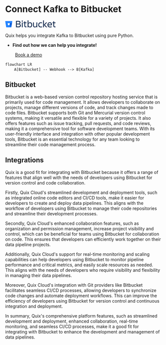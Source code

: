 # Connect Kafka to Bitbucket

![](./images/logo_1.jpg)

Quix helps you integrate Kafka to Bitbucket using pure Python.

<div class="grid cards blog-grid-card" markdown>

- __Find out how we can help you integrate!__

    <a class="md-button md-button--primary" href="https://share.hsforms.com/1iW0TmZzKQMChk0lxd_tGiw4yjw2?__hstc=175542013.2303933fbd746c0ac86d9ccbe9bc9100.1728383268831.1729603416735.1729620918855.31&__hssc=175542013.1.1729620918855&__hsfp=2132701734" target="_blank" style="margin:.5rem;">Book a demo</a>

</div>

```mermaid
flowchart LR
    A[Bitbucket] -- Webhook --> B[Kafka]
```

## Bitbucket

Bitbucket is a web-based version control repository hosting service that is primarily used for code management. It allows developers to collaborate on projects, manage different versions of code, and track changes made to code files. Bitbucket supports both Git and Mercurial version control systems, making it versatile and flexible for a variety of projects. It also offers features such as issue tracking, pull requests, and code reviews, making it a comprehensive tool for software development teams. With its user-friendly interface and integration with other popular development tools, Bitbucket is an essential technology for any team looking to streamline their code management process.

## Integrations

Quix is a good fit for integrating with Bitbucket because it offers a range of features that align well with the needs of developers using Bitbucket for version control and code collaboration. 

Firstly, Quix Cloud's streamlined development and deployment tools, such as integrated online code editors and CI/CD tools, make it easier for developers to create and deploy data pipelines. This aligns with the workflow of developers using Bitbucket to manage their code repositories and streamline their development processes.

Secondly, Quix Cloud's enhanced collaboration features, such as organization and permission management, increase project visibility and control, which can be beneficial for teams using Bitbucket for collaboration on code. This ensures that developers can efficiently work together on their data pipeline projects.

Additionally, Quix Cloud's support for real-time monitoring and scaling capabilities can help developers using Bitbucket to monitor pipeline performance and critical metrics, and easily scale resources as needed. This aligns with the needs of developers who require visibility and flexibility in managing their data pipelines.

Moreover, Quix Cloud's integration with Git providers like Bitbucket facilitates seamless CI/CD processes, allowing developers to synchronize code changes and automate deployment workflows. This can improve the efficiency of developers using Bitbucket for version control and continuous integration and deployment.

In summary, Quix's comprehensive platform features, such as streamlined development and deployment, enhanced collaboration, real-time monitoring, and seamless CI/CD processes, make it a good fit for integrating with Bitbucket to enhance the development and management of data pipelines.

